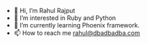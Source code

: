 - 👋 Hi, I’m Rahul Rajput
- 👀 I’m interested in Ruby and Python  
- 🌱 I’m currently learning Phoenix framework.
- 📫 How to reach me rahul@dbadbadba.com
